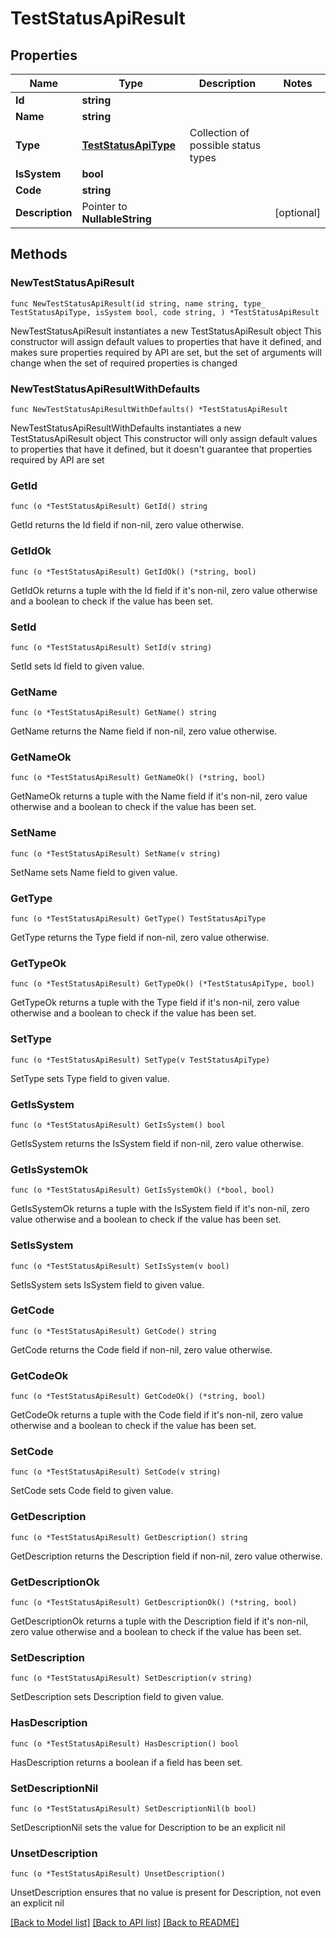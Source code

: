 # TestStatusApiResult

## Properties

Name | Type | Description | Notes
------------ | ------------- | ------------- | -------------
**Id** | **string** |  | 
**Name** | **string** |  | 
**Type** | [**TestStatusApiType**](TestStatusApiType.md) | Collection of possible status types | 
**IsSystem** | **bool** |  | 
**Code** | **string** |  | 
**Description** | Pointer to **NullableString** |  | [optional] 

## Methods

### NewTestStatusApiResult

`func NewTestStatusApiResult(id string, name string, type_ TestStatusApiType, isSystem bool, code string, ) *TestStatusApiResult`

NewTestStatusApiResult instantiates a new TestStatusApiResult object
This constructor will assign default values to properties that have it defined,
and makes sure properties required by API are set, but the set of arguments
will change when the set of required properties is changed

### NewTestStatusApiResultWithDefaults

`func NewTestStatusApiResultWithDefaults() *TestStatusApiResult`

NewTestStatusApiResultWithDefaults instantiates a new TestStatusApiResult object
This constructor will only assign default values to properties that have it defined,
but it doesn't guarantee that properties required by API are set

### GetId

`func (o *TestStatusApiResult) GetId() string`

GetId returns the Id field if non-nil, zero value otherwise.

### GetIdOk

`func (o *TestStatusApiResult) GetIdOk() (*string, bool)`

GetIdOk returns a tuple with the Id field if it's non-nil, zero value otherwise
and a boolean to check if the value has been set.

### SetId

`func (o *TestStatusApiResult) SetId(v string)`

SetId sets Id field to given value.


### GetName

`func (o *TestStatusApiResult) GetName() string`

GetName returns the Name field if non-nil, zero value otherwise.

### GetNameOk

`func (o *TestStatusApiResult) GetNameOk() (*string, bool)`

GetNameOk returns a tuple with the Name field if it's non-nil, zero value otherwise
and a boolean to check if the value has been set.

### SetName

`func (o *TestStatusApiResult) SetName(v string)`

SetName sets Name field to given value.


### GetType

`func (o *TestStatusApiResult) GetType() TestStatusApiType`

GetType returns the Type field if non-nil, zero value otherwise.

### GetTypeOk

`func (o *TestStatusApiResult) GetTypeOk() (*TestStatusApiType, bool)`

GetTypeOk returns a tuple with the Type field if it's non-nil, zero value otherwise
and a boolean to check if the value has been set.

### SetType

`func (o *TestStatusApiResult) SetType(v TestStatusApiType)`

SetType sets Type field to given value.


### GetIsSystem

`func (o *TestStatusApiResult) GetIsSystem() bool`

GetIsSystem returns the IsSystem field if non-nil, zero value otherwise.

### GetIsSystemOk

`func (o *TestStatusApiResult) GetIsSystemOk() (*bool, bool)`

GetIsSystemOk returns a tuple with the IsSystem field if it's non-nil, zero value otherwise
and a boolean to check if the value has been set.

### SetIsSystem

`func (o *TestStatusApiResult) SetIsSystem(v bool)`

SetIsSystem sets IsSystem field to given value.


### GetCode

`func (o *TestStatusApiResult) GetCode() string`

GetCode returns the Code field if non-nil, zero value otherwise.

### GetCodeOk

`func (o *TestStatusApiResult) GetCodeOk() (*string, bool)`

GetCodeOk returns a tuple with the Code field if it's non-nil, zero value otherwise
and a boolean to check if the value has been set.

### SetCode

`func (o *TestStatusApiResult) SetCode(v string)`

SetCode sets Code field to given value.


### GetDescription

`func (o *TestStatusApiResult) GetDescription() string`

GetDescription returns the Description field if non-nil, zero value otherwise.

### GetDescriptionOk

`func (o *TestStatusApiResult) GetDescriptionOk() (*string, bool)`

GetDescriptionOk returns a tuple with the Description field if it's non-nil, zero value otherwise
and a boolean to check if the value has been set.

### SetDescription

`func (o *TestStatusApiResult) SetDescription(v string)`

SetDescription sets Description field to given value.

### HasDescription

`func (o *TestStatusApiResult) HasDescription() bool`

HasDescription returns a boolean if a field has been set.

### SetDescriptionNil

`func (o *TestStatusApiResult) SetDescriptionNil(b bool)`

 SetDescriptionNil sets the value for Description to be an explicit nil

### UnsetDescription
`func (o *TestStatusApiResult) UnsetDescription()`

UnsetDescription ensures that no value is present for Description, not even an explicit nil

[[Back to Model list]](../README.md#documentation-for-models) [[Back to API list]](../README.md#documentation-for-api-endpoints) [[Back to README]](../README.md)


